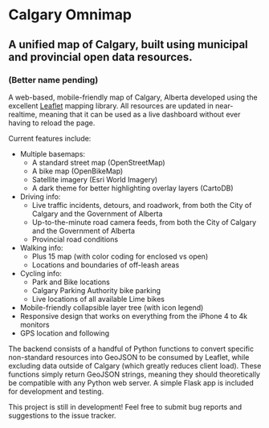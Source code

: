 # Calgary Omnimap
## A unified map of Calgary, built using municipal and provincial open data resources.
### (Better name pending)

A web-based, mobile-friendly map of Calgary, Alberta developed using the excellent [Leaflet](https://leafletjs.com/) mapping library. All resources are updated in near-realtime, meaning that it can be used as a live dashboard without ever having to reload the page.

Current features include:
* Multiple basemaps:
	* A standard street map (OpenStreetMap)
	* A bike map (OpenBikeMap)
	* Satellite imagery (Esri World Imagery)
	* A dark theme for better highlighting overlay layers (CartoDB)
* Driving info:
	* Live traffic incidents, detours, and roadwork, from both the City of Calgary and the Government of Alberta
	* Up-to-the-minute road camera feeds, from both the City of Calgary and the Government of Alberta
	* Provincial road conditions
* Walking info:
	* Plus 15 map (with color coding for enclosed vs open)
	* Locations and boundaries of off-leash areas
* Cycling info:
	* Park and Bike locations
	* Calgary Parking Authority bike parking
	* Live locations of all available Lime bikes
* Mobile-friendly collapsible layer tree (with icon legend)
* Responsive design that works on everything from the iPhone 4 to 4k monitors
* GPS location and following

The backend consists of a handful of Python functions to convert specific non-standard resources into GeoJSON to be consumed by Leaflet, while excluding data outside of Calgary (which greatly reduces client load). These functions simply return GeoJSON strings, meaning they should theoretically be compatible with any Python web server. A simple Flask app is included for development and testing.

This project is still in development! Feel free to submit bug reports and suggestions to the issue tracker.
